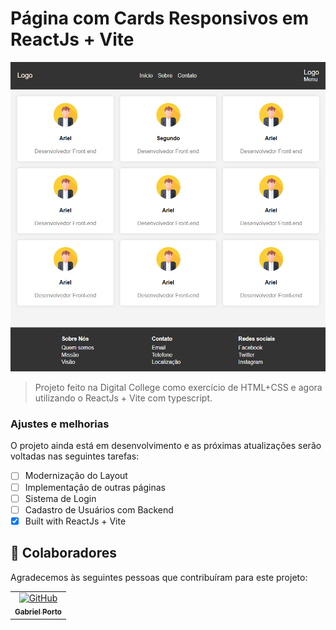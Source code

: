 # Página com Cards Responsivos em ReactJs + Vite

<img src="image.png" alt="Index">

> Projeto feito na Digital College como exercício de HTML+CSS e agora utilizando o ReactJs + Vite com typescript.

### Ajustes e melhorias

O projeto ainda está em desenvolvimento e as próximas atualizações serão voltadas nas seguintes tarefas:

- [ ] Modernização do Layout
- [ ] Implementação de outras páginas
- [ ] Sistema de Login
- [ ] Cadastro de Usuários com Backend
- [x] Built with ReactJs + Vite

## 🤝 Colaboradores

Agradecemos às seguintes pessoas que contribuíram para este projeto:

<table>
  <tr>
    <td align="center">
      <a href="#" title="defina o titulo do link">
        <img src="https://avatars3.githubusercontent.com/u/31936044" width="100px;" alt="GitHub"/><br>
        <sub>
          <b>Gabriel Porto</b>
        </sub>
      </a>
    </td>
  </tr>
</table>
